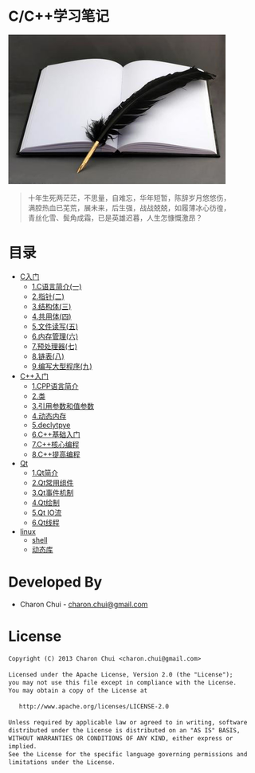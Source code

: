 C/C++学习笔记  
===

![image](https://raw.githubusercontent.com/CharonChui/Pictures/master/note.jpg)

> 十年生死两茫茫，不思量，自难忘，华年短暂，陈辞岁月悠悠伤，        
> 满腔热血已芜荒，展未来，后生强，战战兢兢，如履薄冰心彷徨，            
> 青丝化雪、鬓角成霜，已是英雄迟暮，人生怎慷慨激昂？


目录
===  


- [C入门][1]      
    - [1.C语言简介(一)][11]
    - [2.指针(二)][12]
    - [3.结构体(三)][13]
    - [4.共用体(四)][14]
    - [5.文件读写(五)][15]
    - [6.内存管理(六)][16]
    - [7.预处理器(七)][17]
    - [8.链表(八)][18]
    - [9.编写大型程序(九)][19]
- [C++入门][2]    
    - [1.CPP语言简介][21]
    - [2.类][22]
    - [3.引用参数和值参数][23]
    - [4.动态内存][24]
    - [5.declytpye][25]
    - [6.C++基础入门][26]
    - [7.C++核心编程][27]
    - [8.C++提高编程][28]
- [Qt][3]   
    - [1.Qt简介][31] 
    - [2.Qt常用组件][32]
    - [3.Qt事件机制][33]
    - [4.Qt绘制][34]
    - [5.Qt IO流][35]
    - [6.Qt线程][36]
- [linux][4]  
    - [shell][41]
    - [动态库][42]  



[1]: https://github.com/CharonChui/CPPStudyNote/tree/main/C%E5%85%A5%E9%97%A8       "C入门"
[11]: https://github.com/CharonChui/CPPStudyNote/blob/main/C%E5%85%A5%E9%97%A8/1.C%E8%AF%AD%E8%A8%80%E7%AE%80%E4%BB%8B(%E4%B8%80).md  "1.C语言简介(一)"
[12]: https://github.com/CharonChui/CPPStudyNote/blob/main/C%E5%85%A5%E9%97%A8/2.%E6%8C%87%E9%92%88(%E4%BA%8C).md " 2.指针(二)"
[13]: https://github.com/CharonChui/CPPStudyNote/blob/main/C%E5%85%A5%E9%97%A8/3.%E7%BB%93%E6%9E%84%E4%BD%93(%E4%B8%89).md  "3 .结构体(三)"
[14]: https://github.com/CharonChui/CPPStudyNote/blob/main/C%E5%85%A5%E9%97%A8/4.%E5%85%B1%E7%94%A8%E4%BD%93(%E5%9B%9B).md "4.共用体(四)"
[15]: https://github.com/CharonChui/CPPStudyNote/blob/main/C%E5%85%A5%E9%97%A8/5.%E6%96%87%E4%BB%B6%E8%AF%BB%E5%86%99(%E4%BA%94).md "5.文件读写(五)"
[16]: https://github.com/CharonChui/CPPStudyNote/blob/main/C%E5%85%A5%E9%97%A8/6.%E5%86%85%E5%AD%98%E7%AE%A1%E7%90%86(%E5%85%AD).md "6.内存管理(六)"
[17]: https://github.com/CharonChui/CPPStudyNote/blob/main/C%E5%85%A5%E9%97%A8/7.%E9%A2%84%E5%A4%84%E7%90%86%E5%99%A8(%E4%B8%83).md "7.预处理器(七)"
[18]: https://github.com/CharonChui/CPPStudyNote/blob/main/C%E5%85%A5%E9%97%A8/8.%E9%93%BE%E8%A1%A8(%E5%85%AB).md "8.链表(八)"
[19]: https://github.com/CharonChui/CPPStudyNote/blob/main/C%E5%85%A5%E9%97%A8/9.%E7%BC%96%E5%86%99%E5%A4%A7%E5%9E%8B%E7%A8%8B%E5%BA%8F(%E4%B9%9D).md "9.编写大型程序(九)"

[2]: https://github.com/CharonChui/CPPStudyNote/tree/main/C%2B%2B%E5%85%A5%E9%97%A8  "C++入门"
[21]: https://github.com/CharonChui/CPPStudyNote/blob/main/C%2B%2B%E5%85%A5%E9%97%A8/1.CPP%E8%AF%AD%E8%A8%80%E7%AE%80%E4%BB%8B(%E4%B8%80).md "1.CPP语言简介"
[22]: https://github.com/CharonChui/CPPStudyNote/blob/main/C%2B%2B%E5%85%A5%E9%97%A8/2.%E7%B1%BB.md "2.类"
[23]: https://github.com/CharonChui/CPPStudyNote/blob/main/C%2B%2B%E5%85%A5%E9%97%A8/3.%E5%BC%95%E7%94%A8%E5%8F%82%E6%95%B0%E5%92%8C%E5%80%BC%E5%8F%82%E6%95%B0.md "3.引用参数和值参数"
[24]: https://github.com/CharonChui/CPPStudyNote/blob/main/C%2B%2B%E5%85%A5%E9%97%A8/4.%E5%8A%A8%E6%80%81%E5%86%85%E5%AD%98.md "4.动态内存"
[25]: https://github.com/CharonChui/CPPStudyNote/blob/main/C%2B%2B%E5%85%A5%E9%97%A8/5.declytpye.md "5.declytpye"
[26]: https://github.com/CharonChui/CPPStudyNote/blob/main/C%2B%2B%E5%85%A5%E9%97%A8/6.C%2B%2B%E5%9F%BA%E7%A1%80%E5%85%A5%E9%97%A8.md "6.C++基础入门"
[27]: https://github.com/CharonChui/CPPStudyNote/blob/main/C%2B%2B%E5%85%A5%E9%97%A8/7.C%2B%2B%E6%A0%B8%E5%BF%83%E7%BC%96%E7%A8%8B.md "7.C++核心编程"
[28]: https://github.com/CharonChui/CPPStudyNote/blob/main/C%2B%2B%E5%85%A5%E9%97%A8/8.C%2B%2B%E6%8F%90%E9%AB%98%E7%BC%96%E7%A8%8B.md "8.C++提高编程"
[3]: https://github.com/CharonChui/CPPStudyNote/tree/main/Qt "Qt"
[31]: https://github.com/CharonChui/CPPStudyNote/blob/main/Qt/1.Qt%E7%AE%80%E4%BB%8B.md "1.Qt简介"
[32]: https://github.com/CharonChui/CPPStudyNote/blob/main/Qt/2.Qt%E5%B8%B8%E7%94%A8%E7%BB%84%E4%BB%B6.md "2.Qt常用组件"
[33]: https://github.com/CharonChui/CPPStudyNote/blob/main/Qt/3.Qt%E4%BA%8B%E4%BB%B6%E6%9C%BA%E5%88%B6.md "3.Qt事件机制"
[34]: https://github.com/CharonChui/CPPStudyNote/blob/main/Qt/4.Qt%E7%BB%98%E5%88%B6.md "4.Qt绘制"
[35]: https://github.com/CharonChui/CPPStudyNote/blob/main/Qt/5.Qt%20IO%E6%B5%81.md "5.Qt IO流"
[36]: https://github.com/CharonChui/CPPStudyNote/blob/main/Qt/6.Qt%E7%BA%BF%E7%A8%8B.md "6.Qt线程"
[4]: https://github.com/CharonChui/CPPStudyNote/tree/main/linux "linux"
[41]: https://github.com/CharonChui/CPPStudyNote/blob/main/linux/shell.md "shell"
[42]: https://github.com/CharonChui/CPPStudyNote/blob/main/linux/%E5%8A%A8%E6%80%81%E5%BA%93.md "动态库"


Developed By
===

 * Charon Chui - <charon.chui@gmail.com>


License
===

    Copyright (C) 2013 Charon Chui <charon.chui@gmail.com>
    
    Licensed under the Apache License, Version 2.0 (the "License");
    you may not use this file except in compliance with the License.
    You may obtain a copy of the License at
    
       http://www.apache.org/licenses/LICENSE-2.0
    
    Unless required by applicable law or agreed to in writing, software
    distributed under the License is distributed on an "AS IS" BASIS,
    WITHOUT WARRANTIES OR CONDITIONS OF ANY KIND, either express or implied.
    See the License for the specific language governing permissions and
    limitations under the License.
